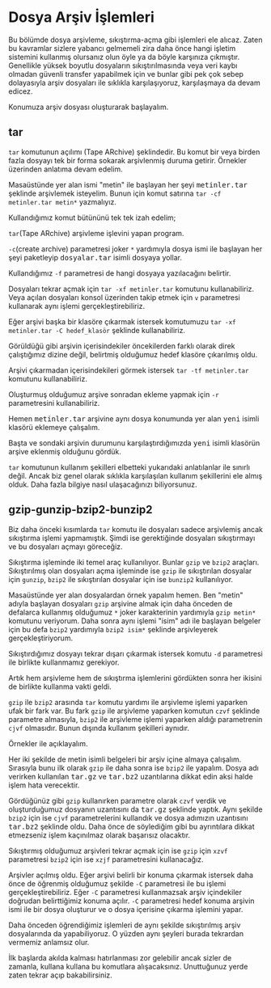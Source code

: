 Dosya Arşiv İşlemleri
=
Bu bölümde dosya arşivleme, sıkıştırma-açma gibi işlemleri ele alıcaz. Zaten bu kavramlar sizlere yabancı gelmemeli zira daha önce hangi işletim sistemini kullanmış olursanız olun öyle ya da böyle karşınıza çıkmıştır. Genellikle yüksek boyutlu dosyaların sıkıştırılmasında veya veri kaybı olmadan güvenli transfer yapabilmek için ve bunlar gibi pek çok sebep dolayasıyla arşiv dosyaları ile sıklıkla karşılaşıyoruz, karşılaşmaya da devam edicez.

Konumuza arşiv dosyası oluşturarak başlayalım.

tar
-

`tar` komutunun açılımı (Tape ARchive) şeklindedir. Bu komut bir veya birden fazla dosyayı tek bir forma sokarak arşivlenmiş duruma getirir. Örnekler üzerinden anlatıma devam edelim.

Masaüstünde yer alan ismi "metin" ile başlayan her şeyi <kbd>metinler.tar</kbd> şeklinde arşivlemek isteyelim. Bunun için komut satırına `tar -cf metinler.tar metin*` yazmalıyız.


Kullandığımız komut bütününü tek tek izah edelim;

`tar`(Tape ARchive) arşivleme işlevini yapan program.

`-c`(create archive) parametresi joker `*` yardımıyla dosya ismi ile başlayan her şeyi paketleyip <kbd>dosyalar.tar</kbd> isimli dosyaya yollar.

Kullandığımız `-f` parametresi de hangi dosyaya yazılacağını belirtir.

Dosyaları tekrar açmak için `tar -xf metinler.tar` komutunu kullanabiliriz. Veya açılan dosyaları konsol üzerinden takip etmek için `v` parametresi kullanarak aynı işlemi gerçekleştirebiliriz.



Eğer arşivi başka bir klasöre çıkarmak istersek komutumuzu `tar -xf metinler.tar -C hedef_klasör` şeklinde kullanabiliriz.



Görüldüğü gibi arşivin içerisindekiler öncekilerden farklı olarak direk çalıştığımız dizine değil, belirtmiş olduğumuz hedef klasöre çıkarılmış oldu.

Arşivi çıkarmadan içerisindekileri görmek istersek `tar -tf metinler.tar` komutunu kullanabiliriz.



Oluşturmuş olduğumuz arşive sonradan ekleme yapmak için `-r` parametresini kullanabiliriz.

Hemen <kbd>metinler.tar</kbd> arşivine aynı dosya konumunda  yer alan <kbd>yeni</kbd> isimli klasörü eklemeye çalışalım.




Başta ve sondaki arşivin durumunu karşılaştırdığımızda <kbd>yeni</kbd> isimli klasörün arşive eklenmiş olduğunu gördük.

`tar` komutunun kullanım şekilleri elbetteki yukarıdaki anlatılanlar ile sınırlı değil. Ancak biz genel olarak sıklıkla karşılaşılan kullanım şekillerini ele almış olduk. Daha fazla bilgiye nasıl ulaşacağınızı biliyorsunuz.

gzip-gunzip-bzip2-bunzip2
-

Biz daha önceki kısımlarda `tar` komutu ile dosyaları sadece arşivlemiş ancak sıkıştırma işlemi yapmamıştık. Şimdi ise gerektiğinde dosyaları sıkıştırmayı ve bu dosyaları açmayı göreceğiz.

Sıkıştırma işleminde iki temel araç kullanılıyor. Bunlar `gzip` ve `bzip2` araçları. Sıkıştırılmış olan dosyaları açma işleminde ise `gzip` ile sıkıştırılan dosyalar için `gunzip`, `bzip2` ile sıkıştırılan dosyalar için ise `bunzip2` kullanılıyor.

Masaüstünde yer alan dosyalardan örnek yapalım hemen. Ben "metin" adıyla başlayan dosyaları `gzip` arşivine almak için daha önceden de defalarca kullanmış olduğumuz `*` joker karakterinin yardımıyla `gzip metin*` komutunu veriyorum. Daha sonra aynı işlemi "isim" adı ile başlayan belgeler için bu defa `bzip2` yardımıyla `bzip2 isim*` şeklinde arşivleyerek gerçekleştiriyorum.


Sıkıştırdığımız dosyayı tekrar dışarı çıkarmak istersek komutu `-d` parametresi ile birlikte kullanmamız gerekiyor.



Artık hem arşivleme hem de sıkıştırma işlemlerini gördükten sonra her ikisini de birlikte kullanma vakti geldi.

`gzip` ile `bzip2` arasında `tar` komutu yardımı ile arşivleme işlemi yaparken ufak bir fark var. Bu fark `gzip` ile arşivleme yaparken komutun `czvf` şeklinde parametre almasıyla, `bzip2` ile arşivleme işlemi yaparken aldığı parametrenin `cjvf` olmasıdır. Bunun dışında kullanım şekilleri aynıdır.

Örnekler ile açıklayalım.

Her iki şekilde de metin isimli belgeleri bir arşiv içine almaya çalışalım. Sırasıyla bunu ilk olarak `gzip` ile daha sonra ise `bzip2` ile yapalım. Dosya adı verirken kullanılan <kbd>tar.gz</kbd> ve <kbd>tar.bz2</kbd> uzantılarına dikkat edin aksi halde işlem hata verecektir.



Gördüğünüz gibi `gzip` kullanırken parametre olarak `czvf` verdik ve oluşturduğumuz dosyanın uzantısını da <kbd>tar.gz</kbd>  şeklinde yaptık. Aynı şekilde `bzip2` için ise `cjvf` parametrelerini kullandık ve dosya adımızın uzantısını <kbd>tar.bz2</kbd>  şeklinde oldu. Daha önce de söylediğim gibi bu ayrıntılara dikkat etmezseniz işlem kaçınılmaz olarak başarısız olacaktır.

Sıkıştırmış olduğumuz arşivleri tekrar açmak için ise `gzip` için `xzvf` parametresi `bzip2` için ise `xzjf` parametresini kullanacağız. 

Arşivler açılmış oldu. Eğer arşivi belirli bir konuma çıkarmak istersek daha önce de öğrenmiş olduğumuz şekilde `-C` parametresi ile bu işlemi gerçekleştirebiliriz. Eğer `-C` parametresi kullanmazsak arşiv içindekiler doğrudan belirttiğimiz konuma açılır. `-C` parametresi hedef konuma arşivin ismi ile bir dosya oluşturur ve o dosya içerisine çıkarma işlemini yapar. 

Daha önceden öğrendiğimiz işlemleri de aynı şekilde sıkıştırılmış arşiv dosyalarında da yapabiliyoruz. O yüzden aynı şeyleri burada tekrardan vermemiz anlamsız olur.

İlk başlarda akılda kalması hatırlanması zor gelebilir ancak sizler de zamanla, kullana kullana bu komutlara alışacaksınız. Unuttuğunuz yerde zaten tekrar açıp bakabilirsiniz.
